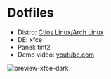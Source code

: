 # Dotfiles

 - Distro: [Ctlos Linux/Arch Linux](https://ctlos.github.io/)
 - DE: xfce
 - Panel: tint2
 - Demo video: [youtube.com](https://www.youtube.com/watch?v=zy7PXb4ZcZw)
 <!-- - Yt: [youtube.com](https://www.youtube.com/channel/UCPCp_ZnMKEwYdnA_YfOZrZg) -->

![preview-xfce-dark](https://raw.githubusercontent.com/creio/dots/master/screen/dark.png)